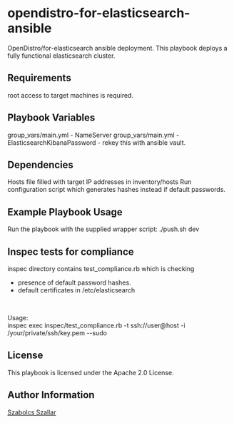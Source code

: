 
opendistro-for-elasticsearch-ansible
=========

OpenDistro/for-elasticsearch ansible deployment.
This playbook deploys a fully functional elasticsearch cluster.

Requirements
------------

root access to target machines is required.

Playbook Variables
--------------

group_vars/main.yml - NameServer
group_vars/main.yml - ElasticsearchKibanaPassword - rekey this with ansible vault.

Dependencies
------------

Hosts file filled with target IP addresses in inventory/hosts
Run configuration script which generates hashes instead if default passwords.

Example Playbook Usage
----------------

Run the playbook with the supplied wrapper script: ./push.sh dev

Inspec tests for compliance
----------------
inspec directory contains test_compliance.rb which is checking <br>
* presence of default password hashes. <br>
* default certificates in /etc/elasticsearch <br>
<br>

Usage: <br>
inspec exec inspec/test_compliance.rb -t ssh://user@host -i /your/private/ssh/key.pem  --sudo

License
-------

This playbook is licensed under the Apache 2.0 License.

Author Information
------------------

[Szabolcs Szallar](https://www.linkedin.com/in/szabolcsszallar/)
